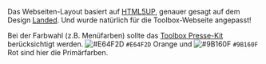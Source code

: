 Das Webseiten-Layout basiert auf [HTML5UP](https://html5up.net), genauer gesagt auf dem Design [Landed](https://html5up.net/landed). Und wurde natürlich für die Toolbox-Webseite angepasst!

Bei der Farbwahl (z.B. Menüfarben) sollte das [Toolbox Presse-Kit](https://github.com/ToolboxBodensee/presskit) berücksichtigt werden. ![#E64F2D](https://placehold.it/15/E64F2D/000000?text=+) `#E64F2D` Orange und ![#9B160F](https://placehold.it/15/9B160F/000000?text=+) `#9B160F` Rot sind hier die Primärfarben.